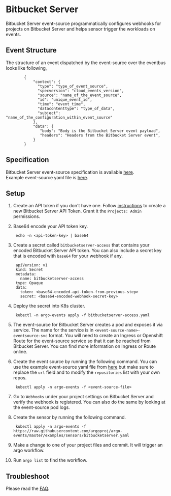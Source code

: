 # Bitbucket Server

Bitbucket Server event-source programmatically configures webhooks for projects on Bitbucket Server and helps sensor trigger the workloads on events.

## Event Structure

The structure of an event dispatched by the event-source over the eventbus looks like following,

            {
                "context": {
                  "type": "type_of_event_source",
                  "specversion": "cloud_events_version",
                  "source": "name_of_the_event_source",
                  "id": "unique_event_id",
                  "time": "event_time",
                  "datacontenttype": "type_of_data",
                  "subject": "name_of_the_configuration_within_event_source"
                },
                "data": {
                   "body": "Body is the Bitbucket Server event payload",
                   "headers": "Headers from the Bitbucket Server event",
                }
            }

## Specification

Bitbucket Server event-source specification is available [here](https://github.com/argoproj/argo-events/blob/master/api/event-source.md#bitbucketservereventsource). <br />
Example event-source yaml file is [here](https://github.com/argoproj/argo-events/blob/master/examples/event-sources/bitbucketserver.yaml).

## Setup

1. Create an API token if you don't have one. Follow [instructions](https://confluence.atlassian.com/bitbucketserver072/personal-access-tokens-1005335924.html) to create a new Bitbucket Server API Token.
   Grant it the `Projects: Admin` permissions.

1. Base64 encode your API token key.

        echo -n <api-token-key> | base64

1. Create a secret called `bitbucketserver-access` that contains your encoded Bitbucket Server API token. You can also include a secret key that is encoded with `base64` for your webhook if any.

        apiVersion: v1
        kind: Secret
        metadata:
          name: bitbucketserver-access
        type: Opaque
        data:
          token: <base64-encoded-api-token-from-previous-step>
          secret: <base64-encoded-webhook-secret-key>

1. Deploy the secret into K8s cluster.

        kubectl -n argo-events apply -f bitbucketserver-access.yaml

1. The event-source for Bitbucket Server creates a pod and exposes it via service.
   The name for the service is in `<event-source-name>-eventsource-svc` format.
   You will need to create an Ingress or Openshift Route for the event-source service so that it can be reached from Bitbucket Server.
   You can find more information on Ingress or Route online.

1. Create the event source by running the following command. You can use the example event-source yaml file from [here](https://github.com/argoproj/argo-events/blob/master/examples/event-sources/bitbucketserver.yaml) but make sure to replace the `url` field and to modify the `repositories` list with your own repos.

        kubectl apply -n argo-events -f <event-source-file>

1. Go to `Webhooks` under your project settings on Bitbucket Server and verify the webhook is registered. You can also do the same by looking at the event-source pod logs.

1. Create the sensor by running the following command.

        kubectl apply -n argo-events -f https://raw.githubusercontent.com/argoproj/argo-events/master/examples/sensors/bitbucketserver.yaml

1. Make a change to one of your project files and commit. It will trigger an argo workflow.

1. Run `argo list` to find the workflow.

## Troubleshoot

Please read the [FAQ](https://argoproj.github.io/argo-events/FAQ/).
